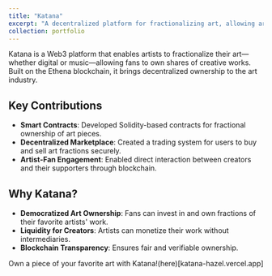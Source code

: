 ```yaml
---
title: "Katana"
excerpt: "A decentralized platform for fractionalizing art, allowing artists to tokenize and share ownership of their work."
collection: portfolio
---
```


Katana is a Web3 platform that enables artists to fractionalize their art—whether digital or music—allowing fans to own shares of creative works. Built on the Ethena blockchain, it brings decentralized ownership to the art industry.

## Key Contributions

- **Smart Contracts**: Developed Solidity-based contracts for fractional ownership of art pieces.
- **Decentralized Marketplace**: Created a trading system for users to buy and sell art fractions securely.
- **Artist-Fan Engagement**: Enabled direct interaction between creators and their supporters through blockchain.

## Why Katana?

- **Democratized Art Ownership**: Fans can invest in and own fractions of their favorite artists' work.
- **Liquidity for Creators**: Artists can monetize their work without intermediaries.
- **Blockchain Transparency**: Ensures fair and verifiable ownership.

Own a piece of your favorite art with Katana!(here)[katana-hazel.vercel.app]
